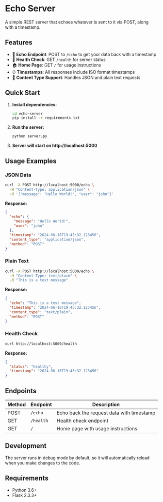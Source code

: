 # Echo Server

A simple REST server that echoes whatever is sent to it via POST, along with a timestamp.

## Features

- 📡 **Echo Endpoint**: POST to `/echo` to get your data back with a timestamp
- 🏥 **Health Check**: GET `/health` for server status
- 🏠 **Home Page**: GET `/` for usage instructions
- ⏰ **Timestamps**: All responses include ISO format timestamps
- 🔧 **Content Type Support**: Handles JSON and plain text requests

## Quick Start

1. **Install dependencies:**
   ```bash
   cd echo-server
   pip install -r requirements.txt
   ```

2. **Run the server:**
   ```bash
   python server.py
   ```

3. **Server will start on http://localhost:5000**

## Usage Examples

### JSON Data
```bash
curl -X POST http://localhost:5000/echo \
  -H "Content-Type: application/json" \
  -d '{"message": "Hello World!", "user": "john"}'
```

**Response:**
```json
{
  "echo": {
    "message": "Hello World!",
    "user": "john"
  },
  "timestamp": "2024-06-16T19:45:32.123456",
  "content_type": "application/json",
  "method": "POST"
}
```

### Plain Text
```bash
curl -X POST http://localhost:5000/echo \
  -H "Content-Type: text/plain" \
  -d "This is a test message"
```

**Response:**
```json
{
  "echo": "This is a test message",
  "timestamp": "2024-06-16T19:45:32.123456",
  "content_type": "text/plain",
  "method": "POST"
}
```

### Health Check
```bash
curl http://localhost:5000/health
```

**Response:**
```json
{
  "status": "healthy",
  "timestamp": "2024-06-16T19:45:32.123456"
}
```

## Endpoints

| Method | Endpoint | Description |
|--------|----------|-------------|
| POST   | `/echo`  | Echo back the request data with timestamp |
| GET    | `/health`| Health check endpoint |
| GET    | `/`      | Home page with usage instructions |

## Development

The server runs in debug mode by default, so it will automatically reload when you make changes to the code.

## Requirements

- Python 3.6+
- Flask 2.3.3+

